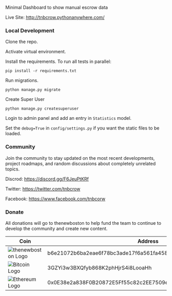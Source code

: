 Minimal Dashboard to show manual escrow data

Live Site: http://tnbcrow.pythonanywhere.com/

### Local Development

Clone the repo.

Activate virtual environment.

Install the requirements.
To run all tests in parallel:
```shell
pip install -r requirements.txt
```

Run migrations.
```shell
python manage.py migrate
```

Create Super User
```shell
python manage.py createsuperuser
```

Login to admin panel and add an entry in `Statistics` model.

Set the `debug=True` in `config/settings.py` if you want the static files to be loaded.

### Community
Join the community to stay updated on the most recent developments, project roadmaps, and random discussions about completely unrelated topics.

Discrod: https://discord.gg/F6JeuPtKRf

Twitter: https://twitter.com/tnbcrow

Facebook: https://www.facebook.com/tnbcorw

### Donate

All donations will go to thenewboston to help fund the team to continue to develop the community and create new content.

| Coin | Address |
|-|-|
| ![thenewboston Logo](https://github.com/thenewboston-developers/Website/raw/development/src/assets/images/thenewboston.png) | b6e21072b6ba2eae6f78bc3ade17f6a561fa4582d5494a5120617f2027d38797 |
| ![Bitcoin Logo](https://github.com/thenewboston-developers/Website/raw/development/src/assets/images/bitcoin.png) | 3GZYi3w3BXQfyb868K2phHjrS4i8LooaHh |
| ![Ethereum Logo](https://github.com/thenewboston-developers/Website/raw/development/src/assets/images/ethereum.png) | 0x0E38e2a838F0B20872E5Ff55c82c2EE7509e6d4A |